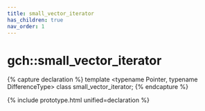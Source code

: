 ```yaml
---
title: small_vector_iterator
has_children: true
nav_order: 1
---
```


# gch::small_vector_iterator

{% capture declaration %}
template <typename Pointer, typename DifferenceType>
class small_vector_iterator;
{% endcapture %}

{% include prototype.html unified=declaration %}

